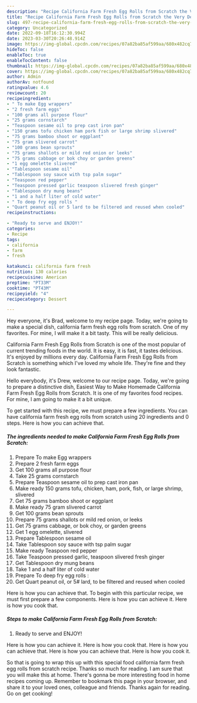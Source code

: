 ```yaml
---
description: "Recipe California Farm Fresh Egg Rolls from Scratch the Very Delicious"
title: "Recipe California Farm Fresh Egg Rolls from Scratch the Very Delicious"
slug: 497-recipe-california-farm-fresh-egg-rolls-from-scratch-the-very-delicious
category: Uncategorized
date: 2022-09-18T16:12:30.994Z
date: 2023-03-30T20:26:48.914Z
image: https://img-global.cpcdn.com/recipes/07a82ba85af599aa/680x482cq70/california-farm-fresh-egg-rolls-from-scratch-recipe-main-photo.jpg
hideToc: false
enableToc: true
enableTocContent: false
thumbnail: https://img-global.cpcdn.com/recipes/07a82ba85af599aa/680x482cq70/california-farm-fresh-egg-rolls-from-scratch-recipe-main-photo.jpg
cover: https://img-global.cpcdn.com/recipes/07a82ba85af599aa/680x482cq70/california-farm-fresh-egg-rolls-from-scratch-recipe-main-photo.jpg
author: Admin
authorAv: notfound
ratingvalue: 4.6
reviewcount: 20
recipeingredient:
- " To make Egg wrappers"
- "2 fresh farm eggs"
- "100 grams all purpose flour"
- "25 grams cornstarch"
- "Teaspoon sesame oil to prep cast iron pan"
- "150 grams tofu chicken ham pork fish or large shrimp slivered"
- "75 grams bamboo shoot or eggplant"
- "75 gram slivered carrot"
- "100 grams bean sprouts"
- "75 grams shallots or mild red onion or leeks"
- "75 grams cabbage or bok choy or garden greens"
- "1 egg omelette slivered"
- "Tablespoon sesame oil"
- "Tablespoon soy sauce with tsp palm sugar"
- "Teaspoon red pepper"
- "Teaspoon pressed garlic teaspoon slivered fresh ginger"
- "Tablespoon dry mung beans"
- "1 and a half liter of cold water"
- " To deep fry egg rolls "
- "Quart peanut oil or 5 lard to be filtered and reused when cooled"
recipeinstructions:

- "Ready to serve and ENJOY!"
categories:
- Recipe
tags:
- california
- farm
- fresh

katakunci: california farm fresh 
nutrition: 130 calories
recipecuisine: American
preptime: "PT33M"
cooktime: "PT43M"
recipeyield: "4"
recipecategory: Dessert

---
```



Hey everyone, it's Brad, welcome to my recipe page. Today, we're going to make a special dish, california farm fresh egg rolls from scratch. One of my favorites. For mine, I will make it a bit tasty. This will be really delicious.

California Farm Fresh Egg Rolls from Scratch is one of the most popular of current trending foods in the world. It is easy, it is fast, it tastes delicious. It's enjoyed by millions every day. California Farm Fresh Egg Rolls from Scratch is something which I've loved my whole life. They're fine and they look fantastic.

Hello everybody, it&#39;s Drew, welcome to our recipe page. Today, we&#39;re going to prepare a distinctive dish, Easiest Way to Make Homemade California Farm Fresh Egg Rolls from Scratch. It is one of my favorites food recipes. For mine, I am going to make it a bit unique.


To get started with this recipe, we must prepare a few ingredients. You can have california farm fresh egg rolls from scratch using 20 ingredients and 0 steps. Here is how you can achieve that.

<!--inarticleads1-->

##### The ingredients needed to make California Farm Fresh Egg Rolls from Scratch:

1. Prepare  To make Egg wrappers
1. Prepare 2 fresh farm eggs
1. Get 100 grams all purpose flour
1. Take 25 grams cornstarch
1. Prepare Teaspoon sesame oil to prep cast iron pan
1. Make ready 150 grams tofu, chicken, ham, pork, fish, or large shrimp, slivered
1. Get 75 grams bamboo shoot or eggplant
1. Make ready 75 gram slivered carrot
1. Get 100 grams bean sprouts
1. Prepare 75 grams shallots or mild red onion, or leeks
1. Get 75 grams cabbage, or bok choy, or garden greens
1. Get 1 egg omelette, slivered
1. Prepare Tablespoon sesame oil
1. Take Tablespoon soy sauce with tsp palm sugar
1. Make ready Teaspoon red pepper
1. Take Teaspoon pressed garlic, teaspoon slivered fresh ginger
1. Get Tablespoon dry mung beans
1. Take 1 and a half liter of cold water
1. Prepare  To deep fry egg rolls :
1. Get Quart peanut oil, or 5# lard, to be filtered and reused when cooled


Here is how you can achieve that. To begin with this particular recipe, we must first prepare a few components. Here is how you can achieve it. Here is how you cook that. 

<!--inarticleads2-->

##### Steps to make California Farm Fresh Egg Rolls from Scratch:


1. Ready to serve and ENJOY!

Here is how you can achieve it. Here is how you cook that. Here is how you can achieve that. Here is how you can achieve that. Here is how you cook it. 

So that is going to wrap this up with this special food california farm fresh egg rolls from scratch recipe. Thanks so much for reading. I am sure that you will make this at home. There's gonna be more interesting food in home recipes coming up. Remember to bookmark this page in your browser, and share it to your loved ones, colleague and friends. Thanks again for reading. Go on get cooking!
